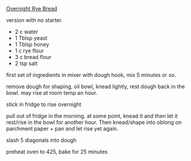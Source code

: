 [Overnight Rye Bread](https://www.baking-sense.com/2015/05/28/overnight-rye-bread/)

version with no starter.

- 2 c water
- 1 Tblsp yeast
- 1 Tblsp honey
- 1 c rye flour
- 3 c bread flour
- 2 tsp salt


first set of ingredients in mixer with dough hook, mix 5 minutes or so.

remove dough for shaping, oil bowl, knead lightly, rest dough back in the bowl. may rise at room temp an hour.

stick in fridge to rise overnight

pull out of fridge in the morning. at some point, knead it and then let it rest/rise in the bowl for another hour. Then knead/shape into oblong on parchment paper + pan and let rise yet again.

slash 5 diagonals into dough

preheat oven to 425, bake for 25 minutes

